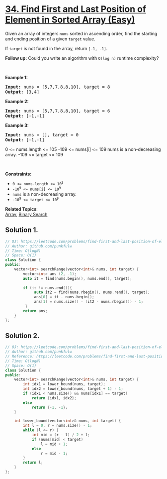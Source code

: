 # [34. Find First and Last Position of Element in Sorted Array (Easy)](https://leetcode.com/problems/find-first-and-last-position-of-element-in-sorted-array/)

<p>Given an array of integers <code>nums</code> sorted in ascending order, find the starting and ending position of a given <code>target</code> value.</p>

<p>If <code>target</code> is not found in the array, return <code>[-1, -1]</code>.</p>

<p><b>Follow up:</b> Could you write an algorithm with <code>O(log n)</code> runtime complexity?</p>


<p>&nbsp;</p>

<p><strong>Example 1:</strong></p>

<pre><strong>Input:</strong> nums = [5,7,7,8,8,10], target = 8
<strong>Output:</strong> [3,4]
</pre>

<p><strong>Example 2:</strong></p>

<pre><strong>Input:</strong> nums = [5,7,7,8,8,10], target = 6
<strong>Output:</strong> [-1,-1]
</pre>


<p><strong>Example 3:</strong></p>

<pre><strong>Input:</strong> nums = [], target = 0
<strong>Output:</strong> [-1,-1]
</pre>

0 <= nums.length <= 105
-109 <= nums[i] <= 109
nums is a non-decreasing array.
-109 <= target <= 109

<p>&nbsp;</p>
<p><strong>Constraints:</strong></p>

<ul>
	<li><code>0 &lt;= nums.length &lt;= 10<sup>5</sup></code></li>
  <li><code>-10<sup>9</sup> &lt;= nums[i] &lt;= 10<sup>9</sup></code></li>
  <li><code>nums</code> is a non-decreasing array.</li>
  <li><code>-10<sup>9</sup> &lt;= target &lt;= 10<sup>9</sup></code></li>
</ul>



**Related Topics**:  
[Array](https://leetcode.com/tag/array/), [Binary Search](https://leetcode.com/tag/binary-search/)



## Solution 1.


```cpp
// OJ: https://leetcode.com/problems/find-first-and-last-position-of-element-in-sorted-array/
// Author: github.com/punkfulw
// Time: O(logN)
// Space: O(1)
class Solution {
public:
    vector<int> searchRange(vector<int>& nums, int target) {
        vector<int> ans (2, -1);
        auto it = find(nums.begin(), nums.end(), target);
        
        if (it != nums.end()){
             auto it2 = find(nums.rbegin(), nums.rend(), target);
             ans[0] = it - nums.begin();
             ans[1] = nums.size() - (it2 - nums.rbegin()) - 1;
         }
        return ans;
    }
};
```

## Solution 2.


```cpp
// OJ: https://leetcode.com/problems/find-first-and-last-position-of-element-in-sorted-array/
// Author: github.com/punkfulw
// Reference: https://leetcode.com/problems/find-first-and-last-position-of-element-in-sorted-array/discuss/14717/C%2B%2B-binary-search-solution-(lower_bound-implementation).
// Time: O(logN)
// Space: O(1)
class Solution {
public:
    vector<int> searchRange(vector<int>& nums, int target) {
        int idx1 = lower_bound(nums, target);
        int idx2 = lower_bound(nums, target + 1) - 1;
        if (idx1 < nums.size() && nums[idx1] == target)
            return {idx1, idx2};
        else
            return {-1, -1};
    }

    int lower_bound(vector<int>& nums, int target) {
        int l = 0, r = nums.size() - 1;
        while (l <= r) {
            int mid = (r - l) / 2 + l;
            if (nums[mid] < target)
                l = mid + 1;
            else
                r = mid - 1;
        }
        return l;
    }
};
```
